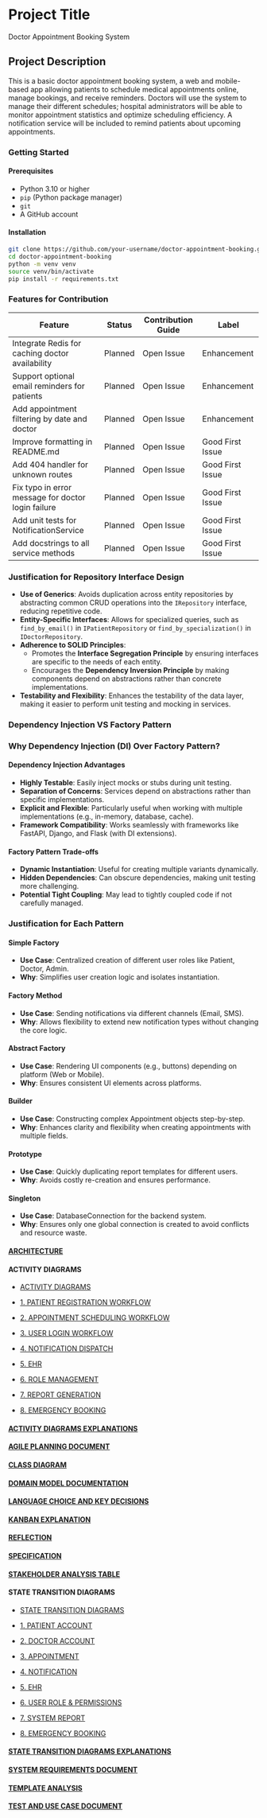 # Project Title

Doctor Appointment Booking System

## Project Description

This is a basic doctor appointment booking system, a web and mobile-based app allowing patients to schedule medical appointments online, manage bookings, and receive reminders. Doctors will use the system to manage their different schedules; hospital administrators will be able to monitor appointment statistics and optimize scheduling efficiency. A notification service will be included to remind patients about upcoming appointments.

### Getting Started

#### Prerequisites

- Python 3.10 or higher
- `pip` (Python package manager)
- `git`
- A GitHub account

#### Installation

```bash
git clone https://github.com/your-username/doctor-appointment-booking.git
cd doctor-appointment-booking
python -m venv venv
source venv/bin/activate
pip install -r requirements.txt
```

### Features for Contribution

| Feature                          | Status     | Contribution Guide       | Label       |
|----------------------------------|------------|---------------------------|------------|
| Integrate Redis for caching doctor availability| Planned | Open Issue     | Enhancement    |
| Support optional email reminders for patients  | Planned | Open Issue     | Enhancement    |
| Add appointment filtering by date and doctor   | Planned | Open Issue     | Enhancement    |
| Improve formatting in README.md                | Planned | Open Issue     | Good First Issue     |
| Add 404 handler for unknown routes             | Planned | Open Issue     | Good First Issue     |
| Fix typo in error message for doctor login failure  | Planned | Open Issue     | Good First Issue     |
| Add unit tests for NotificationService               | Planned | Open Issue     | Good First Issue     |
| Add docstrings to all service methods             | Planned | Open Issue     | Good First Issue      |

### Justification for Repository Interface Design

- **Use of Generics**: Avoids duplication across entity repositories by abstracting common CRUD operations into the `IRepository` interface, reducing repetitive code.
- **Entity-Specific Interfaces**: Allows for specialized queries, such as `find_by_email()` in `IPatientRepository` or `find_by_specialization()` in `IDoctorRepository`.
- **Adherence to SOLID Principles**:
  - Promotes the **Interface Segregation Principle** by ensuring interfaces are specific to the needs of each entity.
  - Encourages the **Dependency Inversion Principle** by making components depend on abstractions rather than concrete implementations.
- **Testability and Flexibility**: Enhances the testability of the data layer, making it easier to perform unit testing and mocking in services.

### Dependency Injection VS Factory Pattern

### Why Dependency Injection (DI) Over Factory Pattern?

#### Dependency Injection Advantages

- **Highly Testable**: Easily inject mocks or stubs during unit testing.
- **Separation of Concerns**: Services depend on abstractions rather than specific implementations.
- **Explicit and Flexible**: Particularly useful when working with multiple implementations (e.g., in-memory, database, cache).
- **Framework Compatibility**: Works seamlessly with frameworks like FastAPI, Django, and Flask (with DI extensions).

#### Factory Pattern Trade-offs

- **Dynamic Instantiation**: Useful for creating multiple variants dynamically.
- **Hidden Dependencies**: Can obscure dependencies, making unit testing more challenging.
- **Potential Tight Coupling**: May lead to tightly coupled code if not carefully managed.

### Justification for Each Pattern

#### Simple Factory

- **Use Case**: Centralized creation of different user roles like Patient, Doctor, Admin.
- **Why**: Simplifies user creation logic and isolates instantiation.

#### Factory Method

- **Use Case**: Sending notifications via different channels (Email, SMS).
- **Why**: Allows flexibility to extend new notification types without changing the core logic.

#### Abstract Factory

- **Use Case**: Rendering UI components (e.g., buttons) depending on platform (Web or Mobile).
- **Why**: Ensures consistent UI elements across platforms.

#### Builder

- **Use Case**: Constructing complex Appointment objects step-by-step.
- **Why**: Enhances clarity and flexibility when creating appointments with multiple fields.

#### Prototype

- **Use Case**: Quickly duplicating report templates for different users.
- **Why**: Avoids costly re-creation and ensures performance.

#### Singleton

- **Use Case**: DatabaseConnection for the backend system.
- **Why**: Ensures only one global connection is created to avoid conflicts and resource waste.

#### [ARCHITECTURE](ARCHITECTURE.md)

#### ACTIVITY DIAGRAMS

- [ACTIVITY DIAGRAMS](Activity%20Diagrams.md)

- [1. PATIENT REGISTRATION WORKFLOW](Patient%20Registration%20Workflow%20Activity%20Diagram.md)

- [2. APPOINTMENT SCHEDULING WORKFLOW](Appointment%20Scheduling%20Workflow%20Activity%20Diagram.md)

- [3. USER LOGIN WORKFLOW](User%20Login%20Workflow%20Activity%20Diagram.md)

- [4. NOTIFICATION DISPATCH](Notification%20Dispatch%20Activity%20Diagram.md)

- [5. EHR](EHR%20Review%20Activity%20Diagram.md)

- [6. ROLE MANAGEMENT](Role%20Management%20Activity%20Diagram.md)

- [7. REPORT GENERATION](Report%20Generation%20Activity%20Diagram.md)

- [8. EMERGENCY BOOKING](Emergency%20Booking%20Activity%20Diagram.md)

#### [ACTIVITY DIAGRAMS EXPLANATIONS](Activity%20Diagrams%20Explanation.md)

#### [AGILE PLANNING DOCUMENT](Agile%20Planning%20Document.md)

#### [CLASS DIAGRAM](Class%20Diagram.md)

#### [DOMAIN MODEL DOCUMENTATION](Domain%20Model%20Documentation.md)

#### [LANGUAGE CHOICE AND KEY DECISIONS](src/language%20choice%20and%20key%20decisions.md)

#### [KANBAN EXPLANATION](Kanban_explanation.md)

#### [REFLECTION](Reflection.md)

#### [SPECIFICATION](SPECIFICATION.md)

#### [STAKEHOLDER ANALYSIS TABLE](Stakeholder%20Analysis%20Table.md)

#### STATE TRANSITION DIAGRAMS

- [STATE TRANSITION DIAGRAMS](State%20Transition%20Diagrams.md)

- [1. PATIENT ACCOUNT](Patient%20Account%20State%20Transition%20Diagram.md)

- [2. DOCTOR ACCOUNT](Doctor%20Account%20State%20Transition%20Diagram.md)

- [3. APPOINTMENT](Appointment%20State%20Transition%20Diagram.md)
  
- [4. NOTIFICATION](Notification%20State%20Transition%20Diagram.md)

- [5. EHR](EHR%20State%20Transition%20Diagram.md)

- [6. USER ROLE & PERMISSIONS](User%20Role%20%26%20Permissions%20State%20Transition%20Diagram.md)

- [7. SYSTEM REPORT](System%20Report%20State%20Transition%20Diagram.md)

- [8. EMERGENCY BOOKING](Emergency%20Booking%20State%20Transition%20Diagram.md)

#### [STATE TRANSITION DIAGRAMS EXPLANATIONS](State%20Transition%20Diagrams%20Explanation.md)

#### [SYSTEM REQUIREMENTS DOCUMENT](System%20Requirements%20Document.md)

#### [TEMPLATE ANALYSIS](Template_analysis.md)

#### [TEST AND USE CASE DOCUMENT](Test%20and%20Use%20Case%20Document.md)
